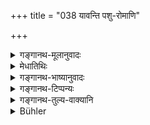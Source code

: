+++
title = "038 यावन्ति पशु-रोमाणि"

+++

<details><summary>गङ्गानथ-मूलानुवादः</summary>

As many hairs there are on the body of the animal, so m any times after dying does its needless killer suffer violent death, birth after birth.—(38.)
</details>

<details><summary>मेधातिथिः</summary>

तावतीर् जन्मनाम् आवृत्तीर् **मारणं प्राप्नोति** । **वृथापशुघ्नः** श्रुतिस्मृत्योर् अचोदितं पशुवधं यः करोति । तच् च प्रकरणान् महानवम्यादिषु लौकिकैर् यत् क्रियते । पशुघ्न इति कप्रत्यये छान्दसं रूपम् ॥ ५.३८ ॥
</details>

<details><summary>गङ्गानथ-भाष्यानुवादः</summary>

For so many lives does he suffer violent death.

‘*Needless killer of the animal*’,—one who kills the animal in a way not
prescribed in the *Śruti* or the *Smṛti*: from the context it is clear
that this refers to that animal-sacrifice which ordinary people perforin
on the Mahānavamī.

The term ‘*paśaghna* (?)’ is a Vedic form formed with the affix
‘*ka*’—(38).
</details>

<details><summary>गङ्गानथ-टिप्पन्यः</summary>

*Cf*. The Mahābhārata 13.93.121.

This verse is quoted in *Vīramitrodaya* (Āhnika, p. 538).
</details>

<details><summary>गङ्गानथ-तुल्य-वाक्यानि</summary>

*Viṣṇu* (51.60).—(Same as Manu.)

*Yājñavalkya* (1.180).—‘The wicked man who kills animals unlawfully
dwells in hell for as many days as there are hairs on the animal’s
body.’

*Mahābhārata* (13.93.121).—(Same as Manu.)
</details>

<details><summary>Bühler</summary>

038	As many hairs as the slain beast has, so often indeed will he who killed it without a (lawful) reason suffer a violent death in future births.
</details>
